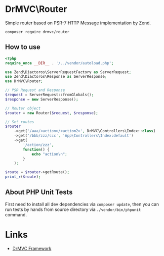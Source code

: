# DrMVC\Router

Simple router based on PSR-7 HTTP Message implementation by Zend.

    composer require drmvc/router

## How to use

```php
<?php
require_once __DIR__ . '/../vendor/autoload.php';

use Zend\Diactoros\ServerRequestFactory as ServerRequest;
use Zend\Diactoros\Response as ServerResponse;
use DrMVC\Router;

// PSR Request and Response
$request = ServerRequest::fromGlobals();
$response = new ServerResponse();

// Router object
$router = new Router($request, $response);

// Set routes
$router
    ->get('/aaa/<action>/<action2>', DrMVC\Controllers\Index::class)
    ->get('/bbb/zzz/ccc', 'App\Controllers\Index:default')
    ->get(
        '/action/zzz',
        function() {
            echo "action\n";
        }
    );

$route = $router->getRoute();
print_r($route);
```

## About PHP Unit Tests

First need to install all dev dependencies via `composer update`, then
you can run tests by hands from source directory via `./vendor/bin/phpunit` command.

# Links

* [DrMVC Framework](https://drmvc.com)
